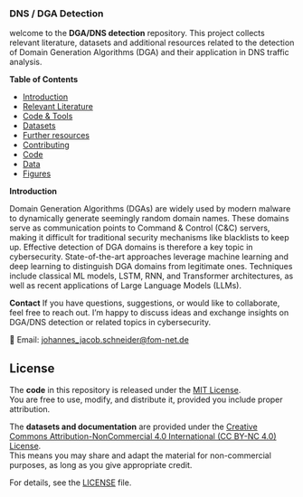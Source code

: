 ### DNS / DGA Detection

welcome to the **DGA/DNS detection** repository. This project collects relevant literature, datasets and additional resources related to the detection of Domain Generation Algorithms (DGA) and their application in DNS traffic analysis.

**Table of Contents**

* [Introduction](README.md#Introduction)
* [Relevant Literature](Relevant_Literature.md)
* [Code & Tools](Code_Tools.md)
* [Datasets](Datasets.md)
* [Further resources](Further_Resources.md)
* [Contributing](Contributing.md)
* [Code](Code)
* [Data](Data)
* [Figures](Figures)

**Introduction**

Domain Generation Algorithms (DGAs) are widely used by modern malware to dynamically generate seemingly random domain names. These domains serve as communication points to Command & Control (C&C) servers, making it difficult for traditional security mechanisms like blacklists to keep up. Effective detection of DGA domains is therefore a key topic in cybersecurity.
State-of-the-art approaches leverage machine learning and deep learning to distinguish DGA domains from legitimate ones. Techniques include classical ML models, LSTM, RNN, and Transformer architectures, as well as recent applications of Large Language Models (LLMs).

**Contact**
If you have questions, suggestions, or would like to collaborate, feel free to reach out. I’m happy to discuss ideas and exchange insights on DGA/DNS detection or related topics in cybersecurity.

📩 Email: johannes_jacob.schneider@fom-net.de

## License
The **code** in this repository is released under the [MIT License](LICENSE).  
You are free to use, modify, and distribute it, provided you include proper attribution.  

The **datasets and documentation** are provided under the [Creative Commons Attribution-NonCommercial 4.0 International (CC BY-NC 4.0) License](https://creativecommons.org/licenses/by-nc/4.0/).  
This means you may share and adapt the material for non-commercial purposes, as long as you give appropriate credit.  

For details, see the [LICENSE](LICENSE) file.

